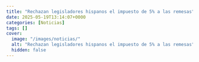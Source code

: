 ```yaml
---
title: "Rechazan legisladores hispanos el impuesto de 5% a las remesas"
date: 2025-05-19T13:14:07+0000
categories: [Noticias]
tags: []
cover:
  image: "/images/noticias/"
  alt: "Rechazan legisladores hispanos el impuesto de 5% a las remesas"
  hidden: false
---
```



